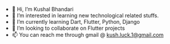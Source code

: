 - 👋 Hi, I’m Kushal Bhandari
- 👀 I’m interested in learning new technological related stuffs.
- 🌱 I’m currently learning Dart, Flutter, Python, Django
- 💞️ I’m looking to collaborate on Flutter projects
- 📫 You can reach me through gmail @ kush.luck.1@gmail.com

<!---
KushalBhandari77/KushalBhandari77 is a ✨ special ✨ repository because its `README.md` (this file) appears on your GitHub profile.
You can click the Preview link to take a look at your changes.
--->
